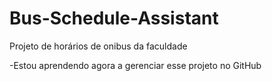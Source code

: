 # Bus-Schedule-Assistant

Projeto de horários de onibus da faculdade

-Estou aprendendo agora a gerenciar esse projeto no GitHub
